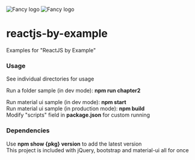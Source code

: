 ![Fancy logo](https://github.com/stefanjudis/github-light-dark-image-example/raw/main/dark.png#gh-dark-mode-only)
![Fancy logo](https://github.com/stefanjudis/github-light-dark-image-example/raw/main/light.png#gh-light-mode-only)



reactjs-by-example
===========

Examples for "ReactJS by Example"

### Usage

See individual directories for usage  

Run a folder sample (in dev mode): **npm run chapter2**  

Run material ui sample (in dev mode): **npm start**  
Run material ui sample (in production mode): **npm build**  
Modify "scripts" field in **package.json** for custom running  


### Dependencies  

Use **npm show {pkg} version** to add the latest version  
This project is included with jQuery, bootstrap and material-ui all for once


